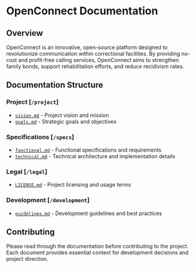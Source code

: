 # OpenConnect Documentation

## Overview
OpenConnect is an innovative, open-source platform designed to revolutionize communication within correctional facilities. By providing no-cost and profit-free calling services, OpenConnect aims to strengthen family bonds, support rehabilitation efforts, and reduce recidivism rates.

## Documentation Structure

### Project [`/project`]
- [`vision.md`](./project/vision.md) - Project vision and mission
- [`goals.md`](./project/goals.md) - Strategic goals and objectives

### Specifications [`/specs`]
- [`functional.md`](./specs/functional.md) - Functional specifications and requirements
- [`technical.md`](./specs/technical.md) - Technical architecture and implementation details

### Legal [`/legal`]
- [`LICENSE.md`](./legal/LICENSE.md) - Project licensing and usage terms

### Development [`/development`]
- [`guidelines.md`](./development/guidelines.md) - Development guidelines and best practices

## Contributing
Please read through the documentation before contributing to the project. Each document provides essential context for development decisions and project direction.      